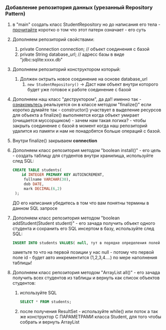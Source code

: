 ### Добавление репозитория данных (урезанный Repository Pattern)

1. в "main" создать класс StudentRepository но до написания его тела - [прочитайте](https://habr.com/ru/post/263033/) коротко о том что этот патерн означает - его суть
2. Дополняем репозиторий свойствами:
   1. private Connection connection; // объект соединения с базой 
   2. private String database_url;   // адресс базы в виде "jdbc:sqlite:xxxx.db"
3. Дополняем репозиторий конструктором который:
   1. Должен октрыть новое соединение на основе database_url
      1. ```new StudentRepository()``` -> Даст нам объект внутри которого будет уже готовое к работе соединение с базой
4. Дополняем наш класс "деструктором", да да!! именно так - [ознакомьтесь](https://habr.com/ru/post/144544/) реальзуется он в классе методом "finalize()" если коротко думайте так - constructor() участвует в выделение ресурсов для объекта а finalize() выполняется когда объект умирает (очищается муссорщиком) - зачем нам такая логика? - чтобы закрыть соединение с базой в момент когда наш репозиторий удалится из памяти и нам не понадобятся больше операций с базой.
5. Внутри finalize() закрываем **connection**
6. Дополняем класс репозитория методом "boolean install()" - его цель - создать таблицу для студентов внутри хранилища, используйте след SQL:
   ```sql
   CREATE TABLE students(
       id INTEGER PRIMARY KEY AUTOINCREMENT, 
        fullname VARCHAR(30),
        dob DATE,
        mark DECIMAL(6,2)
    );
   ``` 
   ДО его написания убедитесь в том что вам понятны термины в данном SQL запросе

7. Дополняем класс репозитория методом "boolean addStudent(Student student)" - его зачада получить объект одного студента и сохранить его SQL инсертом в базу, используйте след SQL:
   ```sql
   INSERT INTO students VALUES( null, тут в порядке определения полей передаем значения из Student  );
   ``` 
   заметьте то что на первой позиции у нас null - потому что первой поле id - будет авто инкрементится (1,2,3,4....) по мере наполнения таблицы!

8.  Дополняем класс репозитория методом "ArrayList<Student> all()" - его зачада получить всех студентов из таблицы и вернуть как список объектов студентов:
    1.  используйте SQL 
        ```sql
        SELECT * FROM students;
        ```     
    2. после получения  ResultSet - используйте while() или поток а так же конструктор С ПАРАМЕТРАМИ класса Student, для того чтобы собрать и вернуть ArrayList<Student>   